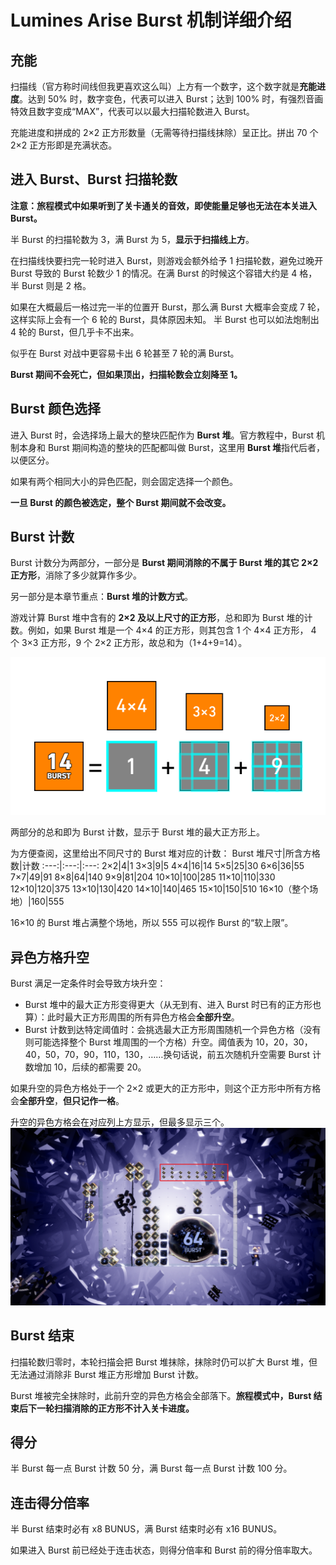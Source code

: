 # Lumines Arise Burst 机制详细介绍
## 充能
扫描线（官方称时间线但我更喜欢这么叫）上方有一个数字，这个数字就是**充能进度**。达到 50% 时，数字变色，代表可以进入 Burst；达到 100% 时，有强烈音画特效且数字变成“MAX”，代表可以以最大扫描轮数进入 Burst。

充能进度和拼成的 2×2 正方形数量（无需等待扫描线抹除）呈正比。拼出 70 个 2×2 正方形即是充满状态。
## 进入 Burst、Burst 扫描轮数
**注意：旅程模式中如果听到了关卡通关的音效，即使能量足够也无法在本关进入 Burst。**

半 Burst 的扫描轮数为 3，满 Burst 为 5，**显示于扫描线上方**。

在扫描线快要扫完一轮时进入 Burst，则游戏会额外给予 1 扫描轮数，避免过晚开 Burst 导致的 Burst 轮数少 1 的情况。在满 Burst 的时候这个容错大约是 4 格，半 Burst 则是 2 格。

如果在大概最后一格过完一半的位置开 Burst，那么满 Burst 大概率会变成 7 轮，这样实际上会有一个 6 轮的 Burst，具体原因未知。
半 Burst 也可以如法炮制出 4 轮的 Burst，但几乎卡不出来。

似乎在 Burst 对战中更容易卡出 6 轮甚至 7 轮的满 Burst。

**Burst 期间不会死亡，但如果顶出，扫描轮数会立刻降至 1。**
## Burst 颜色选择
进入 Burst 时，会选择场上最大的整块匹配作为 **Burst 堆**。官方教程中，Burst 机制本身和 Burst 期间构造的整块的匹配都叫做 Burst，这里用 **Burst 堆**指代后者，以便区分。

如果有两个相同大小的异色匹配，则会固定选择一个颜色。

**一旦 Burst 的颜色被选定，整个 Burst 期间就不会改变。**
## Burst 计数
Burst 计数分为两部分，一部分是 **Burst 期间消除的不属于 Burst 堆的其它 2×2 正方形**，消除了多少就算作多少。

另一部分是本章节重点：**Burst 堆的计数方式**。

游戏计算 Burst 堆中含有的 **2×2 及以上尺寸的正方形**，总和即为 Burst 堆的计数。例如，如果 Burst 堆是一个 4×4 的正方形，则其包含 1 个 4×4 正方形， 4 个 3×3 正方形，9 个 2×2 正方形，故总和为（1+4+9=14）。

![](pic/burstHeapCalculation.png)

两部分的总和即为 Burst 计数，显示于 Burst 堆的最大正方形上。

为方便查阅，这里给出不同尺寸的 Burst 堆对应的计数：
Burst 堆尺寸|所含方格数|计数
:---:|:---:|:---:
2×2|4|1
3×3|9|5
4×4|16|14
5×5|25|30
6×6|36|55
7×7|49|91
8×8|64|140
9×9|81|204
10×10|100|285
11×10|110|330
12×10|120|375
13×10|130|420
14×10|140|465
15×10|150|510
16×10（整个场地）|160|555

16×10 的 Burst 堆占满整个场地，所以 555 可以视作 Burst 的“软上限”。
## 异色方格升空
Burst 满足一定条件时会导致方块升空：
* Burst 堆中的最大正方形变得更大（从无到有、进入 Burst 时已有的正方形也算）：此时最大正方形周围的所有异色方格会**全部升空**。
* Burst 计数到达特定阈值时：会挑选最大正方形周围随机一个异色方格（没有则可能选择整个 Burst 堆周围的一个方格）升空。阈值表为 10，20，30，40，50，70，90，110，130，……换句话说，前五次随机升空需要 Burst 计数增加 10，后续的都需要 20。

如果升空的异色方格处于一个 2×2 或更大的正方形中，则这个正方形中所有方格会**全部升空**，**但只记作一格**。

升空的异色方格会在对应列上方显示，但最多显示三个。
![](pic/screenshot/cellsFlyUp.png)
## Burst 结束
扫描轮数归零时，本轮扫描会把 Burst 堆抹除，抹除时仍可以扩大 Burst 堆，但无法通过消除非 Burst 堆正方形增加 Burst 计数。

Burst 堆被完全抹除时，此前升空的异色方格会全部落下。**旅程模式中，Burst 结束后下一轮扫描消除的正方形不计入关卡进度。**
## 得分
半 Burst 每一点 Burst 计数 50 分，满 Burst 每一点 Burst 计数 100 分。
## 连击得分倍率
半 Burst 结束时必有 x8 BUNUS，满 Burst 结束时必有 x16 BUNUS。

如果进入 Burst 前已经处于连击状态，则得分倍率和 Burst 前的得分倍率取大。
